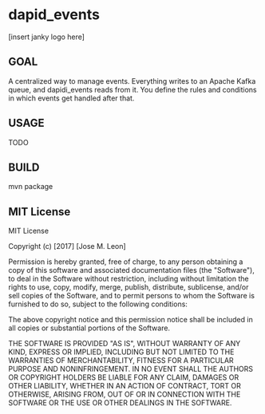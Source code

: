 # dapid_events
[insert janky logo here]

## GOAL
A centralized way to manage events. Everything writes to an Apache Kafka queue, and dapidi_events reads from it.
You define the rules and conditions in which events get handled after that.

## USAGE
TODO

## BUILD
mvn package

## MIT License
MIT License

Copyright (c) [2017] [Jose M. Leon]

Permission is hereby granted, free of charge, to any person obtaining a copy
of this software and associated documentation files (the "Software"), to deal
in the Software without restriction, including without limitation the rights
to use, copy, modify, merge, publish, distribute, sublicense, and/or sell
copies of the Software, and to permit persons to whom the Software is
furnished to do so, subject to the following conditions:

The above copyright notice and this permission notice shall be included in all
copies or substantial portions of the Software.

THE SOFTWARE IS PROVIDED "AS IS", WITHOUT WARRANTY OF ANY KIND, EXPRESS OR
IMPLIED, INCLUDING BUT NOT LIMITED TO THE WARRANTIES OF MERCHANTABILITY,
FITNESS FOR A PARTICULAR PURPOSE AND NONINFRINGEMENT. IN NO EVENT SHALL THE
AUTHORS OR COPYRIGHT HOLDERS BE LIABLE FOR ANY CLAIM, DAMAGES OR OTHER
LIABILITY, WHETHER IN AN ACTION OF CONTRACT, TORT OR OTHERWISE, ARISING FROM,
OUT OF OR IN CONNECTION WITH THE SOFTWARE OR THE USE OR OTHER DEALINGS IN THE
SOFTWARE.

